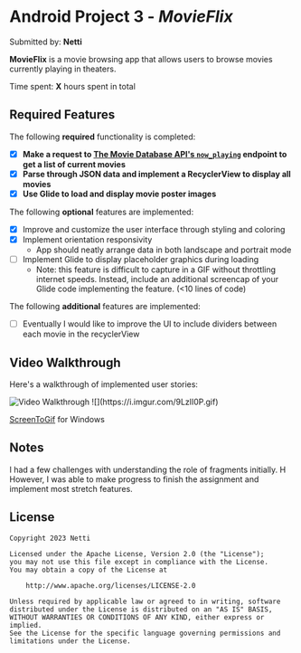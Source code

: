 # Android Project 3 - *MovieFlix*

Submitted by: **Netti**

**MovieFlix** is a movie browsing app that allows users to browse movies currently playing in theaters.

Time spent: **X** hours spent in total

## Required Features

The following **required** functionality is completed:

- [X] **Make a request to [The Movie Database API's `now_playing`](https://developers.themoviedb.org/3/movies/get-now-playing) endpoint to get a list of current movies**
- [X] **Parse through JSON data and implement a RecyclerView to display all movies**
- [X] **Use Glide to load and display movie poster images**

The following **optional** features are implemented:

- [X] Improve and customize the user interface through styling and coloring
- [X] Implement orientation responsivity
    - App should neatly arrange data in both landscape and portrait mode
- [ ] Implement Glide to display placeholder graphics during loading
    - Note: this feature is difficult to capture in a GIF without throttling internet speeds.  Instead, include an additional screencap of your Glide code implementing the feature.  (<10 lines of code)

The following **additional** features are implemented:

- [ ] Eventually I would like to improve the UI to include dividers between each movie in the recyclerView

## Video Walkthrough

Here's a walkthrough of implemented user stories:

<img src='https://i.imgur.com/9LzlI0P.gif' title='Video Walkthrough' width='' alt='Video Walkthrough' />
![](https://i.imgur.com/9LzlI0P.gif)

<!-- Replace this with whatever GIF tool you used! -->
[ScreenToGif](https://www.screentogif.com/) for Windows


## Notes

I had a few challenges with understanding the role of fragments initially. H
However, I was able to make progress to finish the assignment and implement most stretch features.

## License

    Copyright 2023 Netti

    Licensed under the Apache License, Version 2.0 (the "License");
    you may not use this file except in compliance with the License.
    You may obtain a copy of the License at

        http://www.apache.org/licenses/LICENSE-2.0

    Unless required by applicable law or agreed to in writing, software
    distributed under the License is distributed on an "AS IS" BASIS,
    WITHOUT WARRANTIES OR CONDITIONS OF ANY KIND, either express or implied.
    See the License for the specific language governing permissions and
    limitations under the License.